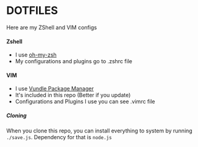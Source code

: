 DOTFILES
=======

Here are my ZShell and VIM configs

#### Zshell
  * I use [oh-my-zsh](https://github.com/robbyrussell/oh-my-zsh)
  * My configurations and plugins go to .zshrc file

#### VIM
  * I use [Vundle Package Manager](https://github.com/gmarik/Vundle.vim)
  * It's included in this repo (Better if you update)
  * Configurations and Plugins I use you can see .vimrc file

##### Cloning
When you clone this repo, you can install everything to system by running `./save.js`.
Dependency for that is `node.js`
